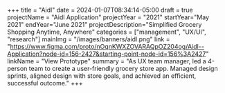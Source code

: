 +++
title = "Aidl"
date = 2024-01-07T08:34:14-05:00
draft = true
projectName = "Aidl Application"
projectYear = "2021"
startYear="May 2021"
endYear="June 2021"
projectDescription="Simplified Grocery Shopping Anytime, Anywhere"
categories = ["management", "UX/UI", "research"]
mainImg = "/images/banners/aidl.png"
link = "https://www.figma.com/proto/nOqnKWXZOVARAQpOZ204og/Aidl--Application?node-id=156-2427&starting-point-node-id=156%3A2427"
linkName = "View Prototype"
summary = "As UX team manager, led a 4-person team to create a user-friendly grocery store app. Managed design sprints, aligned design with store goals, and achieved an efficient, successful outcome."
+++

   
